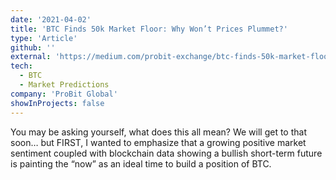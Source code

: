 ```yaml
---
date: '2021-04-02'
title: 'BTC Finds 50k Market Floor: Why Won’t Prices Plummet?'
type: 'Article'
github: ''
external: 'https://medium.com/probit-exchange/btc-finds-50k-market-floor-why-wont-prices-plummet-1ec53e3ee947'
tech:
  - BTC
  - Market Predictions
company: 'ProBit Global'
showInProjects: false
---
```


You may be asking yourself, what does this all mean? We will get to that soon… but FIRST, I wanted to emphasize that a growing positive market sentiment coupled with blockchain data showing a bullish short-term future is painting the “now” as an ideal time to build a position of BTC.
